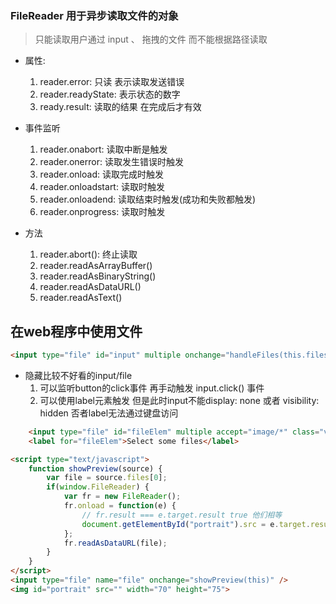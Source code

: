 
### FileReader 用于异步读取文件的对象
> 只能读取用户通过 input 、 拖拽的文件 而不能根据路径读取

+ 属性:
   1. reader.error: 只读 表示读取发送错误
   2. reader.readyState: 表示状态的数字
   3. ready.result: 读取的结果 在完成后才有效

+ 事件监听
   1. reader.onabort: 读取中断是触发
   2. reader.onerror: 读取发生错误时触发
   3. reader.onload: 读取完成时触发
   4. reader.onloadstart: 读取时触发
   5. reader.onloadend: 读取结束时触发(成功和失败都触发)
   6. reader.onprogress: 读取时触发

+ 方法
   1. reader.abort(): 终止读取
   2. reader.readAsArrayBuffer()
   3. reader.readAsBinaryString()
   4. reader.readAsDataURL()
   5. reader.readAsText()

## 在web程序中使用文件
```html
<input type="file" id="input" multiple onchange="handleFiles(this.files)">
```
+ 隐藏比较不好看的input/file
   1. 可以监听button的click事件 再手动触发 input.click() 事件
   2. 可以使用label元素触发 但是此时input不能display: none 或者 visibility: hidden 否者label无法通过键盘访问
```html
    <input type="file" id="fileElem" multiple accept="image/*" class="visually-hidden">
    <label for="fileElem">Select some files</label>
```

```html
<script type="text/javascript">
    function showPreview(source) {
        var file = source.files[0];
        if(window.FileReader) {
            var fr = new FileReader();
            fr.onload = function(e) {
                // fr.result === e.target.result true 他们相等
                document.getElementById("portrait").src = e.target.result;
            };
            fr.readAsDataURL(file);
        }
    }
</script>
<input type="file" name="file" onchange="showPreview(this)" />
<img id="portrait" src="" width="70" height="75">
```